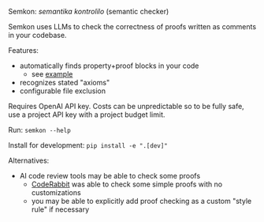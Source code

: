 Semkon: _semantika kontrolilo_ (semantic checker)

Semkon uses LLMs to check the correctness of proofs written as comments in your
codebase.

Features:
* automatically finds property+proof blocks in your code
  * see [example](tests/example_repo/example_repo/foo.py)
* recognizes stated "axioms"
* configurable file exclusion

Requires OpenAI API key. Costs can be unpredictable so to be fully safe, use a
project API key with a project budget limit.

Run: `semkon --help`

Install for development: `pip install -e ".[dev]"`


Alternatives:
* AI code review tools may be able to check some proofs
  * [CodeRabbit](https://www.coderabbit.ai/) was able to check some simple
    proofs with no customizations
  * you may be able to explicitly add proof checking as a custom "style rule"
    if necessary


